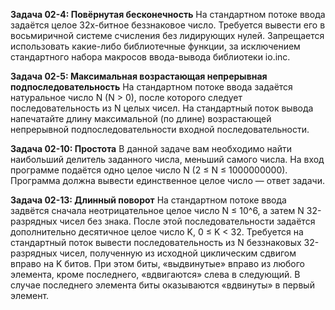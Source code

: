 **Задача 02-4: Повёрнутая бесконечность**
На стандартном потоке ввода задаётся целое 32х-битное беззнаковое число. Требуется вывести его в восьмиричной системе счисления без лидирующих нулей.
Запрещается использовать какие-либо библиотечные функции, за исключением стандартного набора макросов ввода-вывода библиотеки io.inc.

**Задача 02-5: Максимальная возрастающая непрерывная подпоследовательность**
На стандартном потоке ввода задаётся натуральное число N (N > 0), после которого следует последовательность из N целых чисел.
На стандартный поток вывода напечатайте длину максимальной (по длине) возрастающей непрерывной подпоследовательности входной последовательности.

**Задача 02-10: Простота**
В данной задаче вам необходимо найти наибольший делитель заданного числа, меньший самого числа.
На вход программе подаётся одно целое число N (2 ≤ N ≤ 1000000000). Программа должна вывести единственное целое число — ответ задачи.

**Задача 02-13: Длинный поворот**
На стандартном потоке ввода задвётся сначала неотрицательное целое число N ≤ 10^6, а затем N 32-разрядных чисел без знака. После этой последовательности задаётся дополнительно десятичное целое число K, 0 ≤ K < 32.
Требуется на стандартный поток вывести последовательность из N беззнаковых 32-разрядных чисел, полученную из исходной циклическим сдвигом вправо на K битов. При этом биты, «выдвинутые» вправо из любого элемента, кроме последнего, «вдвигаются» слева в следующий. В случае последнего элемента биты оказываются «вдвинуты» в первый элемент.
